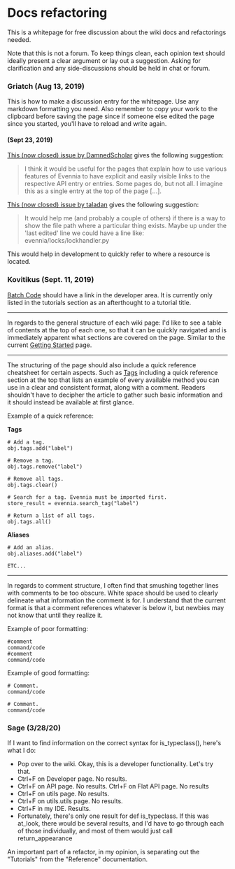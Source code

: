 # Docs refactoring

This is a whitepage for free discussion about the wiki docs and refactorings needed. 

Note that this is not a forum. To keep things clean, each opinion text should ideally present a clear argument or lay out a suggestion. Asking for clarification and any side-discussions should be held in chat or forum.

### Griatch (Aug 13, 2019)

This is how to make a discussion entry for the whitepage. Use any markdown formatting you need. Also remember to copy your work to the clipboard before saving the page since if someone else edited the page since you started, you'll have to reload and write again.

#### (Sept 23, 2019)
    
[This (now closed) issue by DamnedScholar](https://github.com/evennia/evennia/issues/1431) gives the following suggestion:
> I think it would be useful for the pages that explain how to use various features of Evennia to have explicit and easily visible links to the respective API entry or entries. Some pages do, but not all. I imagine this as a single entry at the top of the page [...].

[This (now closed) issue by taladan](https://github.com/evennia/evennia/issues/1578) gives the following suggestion: 
> It would help me (and probably a couple of others) if there is a way to show the file path where a particular thing exists. Maybe up under the 'last edited' line we could have a line like:
evennia/locks/lockhandler.py

This would help in development to quickly refer to where a resource is located.
   

### Kovitikus (Sept. 11, 2019)

[Batch Code](Batch-Code-Processor) should have a link in the developer area. It is currently only listed in the tutorials section as an afterthought to a tutorial title.

***

In regards to the general structure of each wiki page: I'd like to see a table of contents at the top of each one, so that it can be quickly navigated and is immediately apparent what sections are covered on the page. Similar to the current [Getting Started](Getting-Started) page.

***

The structuring of the page should also include a quick reference cheatsheet for certain aspects. Such as [Tags](Tags) including a quick reference section at the top that lists an example of every available method you can use in a clear and consistent format, along with a comment. Readers shouldn't have to decipher the article to gather such basic information and it should instead be available at first glance.

Example of a quick reference:

**Tags**
```
# Add a tag.
obj.tags.add("label")

# Remove a tag.
obj.tags.remove("label")

# Remove all tags.
obj.tags.clear()

# Search for a tag. Evennia must be imported first.
store_result = evennia.search_tag("label")

# Return a list of all tags.
obj.tags.all()  
```

**Aliases**
```
# Add an alias.
obj.aliases.add("label")

ETC...
```

***

In regards to comment structure, I often find that smushing together lines with comments to be too obscure. White space should be used to clearly delineate what information the comment is for. I understand that the current format is that a comment references whatever is below it, but newbies may not know that until they realize it.

Example of poor formatting:
```
#comment
command/code
#comment
command/code
```

Example of good formatting:
```
# Comment.
command/code

# Comment.
command/code
```

### Sage (3/28/20)

If I want to find information on the correct syntax for is_typeclass(), here's what I do:
* Pop over to the wiki. Okay, this is a developer functionality. Let's try that.
* Ctrl+F on Developer page. No results.
* Ctrl+F on API page. No results. Ctrl+F on Flat API page. No results
* Ctrl+F on utils page. No results.
* Ctrl+F on utils.utils page. No results.
* Ctrl+F in my IDE. Results.
* Fortunately, there's only one result for def is_typeclass. If this was at_look, there would be several results, and I'd have to go through each of those individually, and most of them would just call return_appearance

An important part of a refactor, in my opinion, is separating out the "Tutorials" from the "Reference" documentation. 
